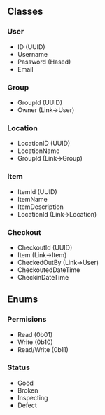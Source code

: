 ## Classes

### User

* ID (UUID)
* Username
* Password (Hased)
* Email

### Group

* GroupId (UUID)
* Owner (Link->User)

### Location

* LocationID (UUID)
* LocationName
* GroupId (Link->Group)

### Item

* ItemId (UUID)
* ItemName
* ItemDescription
* LocationId (Link->Location)

### Checkout

* CheckoutId (UUID)
* Item (Link->Item)
* CheckedOutBy (Link->User)
* CheckoutedDateTime
* CheckinDateTime

## Enums

### Permisions

* Read (0b01)
* Write (0b10)
* Read/Write (0b11)

### Status

* Good
* Broken
* Inspecting
* Defect